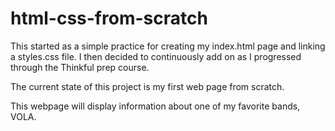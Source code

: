 # html-css-from-scratch

This started as a simple practice for creating my index.html page and linking a styles.css file. 
I then decided to continuously add on as I progressed through the Thinkful prep course. 

The current state of this project is my first web page from scratch. 

This webpage will display information about one of my favorite bands, VOLA. 
